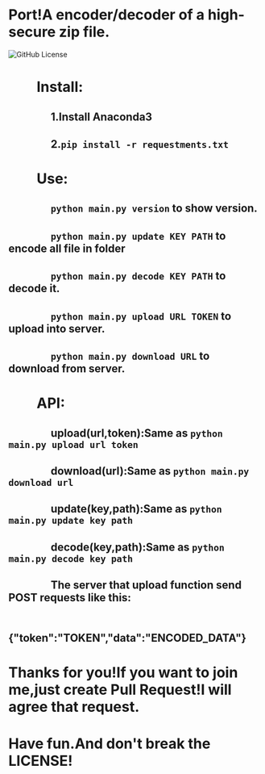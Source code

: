 # Port!A encoder/decoder of a high-secure zip file.
![GitHub License](https://img.shields.io/github/license/MulatramAwA/Port)
# &emsp;&emsp;Install:
## &emsp;&emsp;&emsp;&emsp;1.Install Anaconda3
## &emsp;&emsp;&emsp;&emsp;2.`pip install -r requestments.txt`
# &emsp;&emsp;Use:
## &emsp;&emsp;&emsp;&emsp;`python main.py version` to show version.
## &emsp;&emsp;&emsp;&emsp;`python main.py update KEY PATH` to encode all file in folder
## &emsp;&emsp;&emsp;&emsp;`python main.py decode KEY PATH` to decode it.
## &emsp;&emsp;&emsp;&emsp;`python main.py upload URL TOKEN` to upload into server.
## &emsp;&emsp;&emsp;&emsp;`python main.py download URL` to download from server.
# &emsp;&emsp;API:
## &emsp;&emsp;&emsp;&emsp;upload(url,token):Same as `python main.py upload url token`
## &emsp;&emsp;&emsp;&emsp;download(url):Same as `python main.py download url`
## &emsp;&emsp;&emsp;&emsp;update(key,path):Same as `python main.py update key path`
## &emsp;&emsp;&emsp;&emsp;decode(key,path):Same as `python main.py decode key path`
## &emsp;&emsp;&emsp;&emsp;The server that upload function send POST requests like this:
## &emsp;&emsp;&emsp;&emsp;&emsp;&emsp;{"token":"TOKEN","data":"ENCODED_DATA"}
# Thanks for you!If you want to join me,just create Pull Request!I will agree that request.
# Have fun.And don't break the LICENSE!
